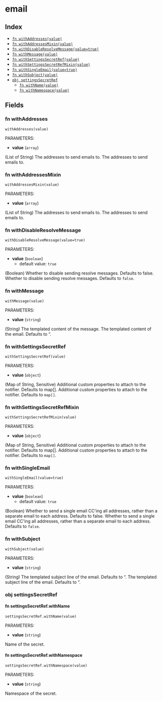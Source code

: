 # email



## Index

* [`fn withAddresses(value)`](#fn-withaddresses)
* [`fn withAddressesMixin(value)`](#fn-withaddressesmixin)
* [`fn withDisableResolveMessage(value=true)`](#fn-withdisableresolvemessage)
* [`fn withMessage(value)`](#fn-withmessage)
* [`fn withSettingsSecretRef(value)`](#fn-withsettingssecretref)
* [`fn withSettingsSecretRefMixin(value)`](#fn-withsettingssecretrefmixin)
* [`fn withSingleEmail(value=true)`](#fn-withsingleemail)
* [`fn withSubject(value)`](#fn-withsubject)
* [`obj settingsSecretRef`](#obj-settingssecretref)
  * [`fn withName(value)`](#fn-settingssecretrefwithname)
  * [`fn withNamespace(value)`](#fn-settingssecretrefwithnamespace)

## Fields

### fn withAddresses

```jsonnet
withAddresses(value)
```

PARAMETERS:

* **value** (`array`)

(List of String) The addresses to send emails to.
The addresses to send emails to.
### fn withAddressesMixin

```jsonnet
withAddressesMixin(value)
```

PARAMETERS:

* **value** (`array`)

(List of String) The addresses to send emails to.
The addresses to send emails to.
### fn withDisableResolveMessage

```jsonnet
withDisableResolveMessage(value=true)
```

PARAMETERS:

* **value** (`boolean`)
   - default value: `true`

(Boolean) Whether to disable sending resolve messages. Defaults to false.
Whether to disable sending resolve messages. Defaults to `false`.
### fn withMessage

```jsonnet
withMessage(value)
```

PARAMETERS:

* **value** (`string`)

(String) The templated content of the message.
The templated content of the email. Defaults to “.
### fn withSettingsSecretRef

```jsonnet
withSettingsSecretRef(value)
```

PARAMETERS:

* **value** (`object`)

(Map of String, Sensitive) Additional custom properties to attach to the notifier. Defaults to map[].
Additional custom properties to attach to the notifier. Defaults to `map[]`.
### fn withSettingsSecretRefMixin

```jsonnet
withSettingsSecretRefMixin(value)
```

PARAMETERS:

* **value** (`object`)

(Map of String, Sensitive) Additional custom properties to attach to the notifier. Defaults to map[].
Additional custom properties to attach to the notifier. Defaults to `map[]`.
### fn withSingleEmail

```jsonnet
withSingleEmail(value=true)
```

PARAMETERS:

* **value** (`boolean`)
   - default value: `true`

(Boolean) Whether to send a single email CC'ing all addresses, rather than a separate email to each address. Defaults to false.
Whether to send a single email CC'ing all addresses, rather than a separate email to each address. Defaults to `false`.
### fn withSubject

```jsonnet
withSubject(value)
```

PARAMETERS:

* **value** (`string`)

(String) The templated subject line of the email. Defaults to “.
The templated subject line of the email. Defaults to “.
### obj settingsSecretRef


#### fn settingsSecretRef.withName

```jsonnet
settingsSecretRef.withName(value)
```

PARAMETERS:

* **value** (`string`)

Name of the secret.
#### fn settingsSecretRef.withNamespace

```jsonnet
settingsSecretRef.withNamespace(value)
```

PARAMETERS:

* **value** (`string`)

Namespace of the secret.